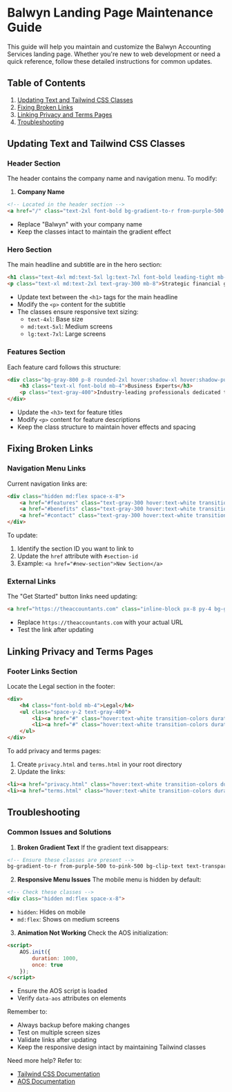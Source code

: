 # Balwyn Landing Page Maintenance Guide

This guide will help you maintain and customize the Balwyn Accounting Services landing page. Whether you're new to web development or need a quick reference, follow these detailed instructions for common updates.

## Table of Contents
1. [Updating Text and Tailwind CSS Classes](#updating-text-and-tailwind-css-classes)
2. [Fixing Broken Links](#fixing-broken-links)
3. [Linking Privacy and Terms Pages](#linking-privacy-and-terms-pages)
4. [Troubleshooting](#troubleshooting)

## Updating Text and Tailwind CSS Classes

### Header Section
The header contains the company name and navigation menu. To modify:

1. **Company Name**
```html
<!-- Located in the header section -->
<a href="/" class="text-2xl font-bold bg-gradient-to-r from-purple-500 to-pink-500 bg-clip-text text-transparent">Balwyn</a>
```
- Replace "Balwyn" with your company name
- Keep the classes intact to maintain the gradient effect

### Hero Section
The main headline and subtitle are in the hero section:

```html
<h1 class="text-4xl md:text-5xl lg:text-7xl font-bold leading-tight mb-6 bg-gradient-to-r from-purple-500 to-pink-500 bg-clip-text text-transparent">Balwyn accounting services</h1>
<p class="text-xl md:text-2xl text-gray-300 mb-8">Strategic financial guidance beyond the spreadsheet</p>
```
- Update text between the `<h1>` tags for the main headline
- Modify the `<p>` content for the subtitle
- The classes ensure responsive text sizing:
  - `text-4xl`: Base size
  - `md:text-5xl`: Medium screens
  - `lg:text-7xl`: Large screens

### Features Section
Each feature card follows this structure:
```html
<div class="bg-gray-800 p-8 rounded-2xl hover:shadow-xl hover:shadow-purple-500/10 transition-all duration-300">
    <h3 class="text-xl font-bold mb-4">Business Experts</h3>
    <p class="text-gray-400">Industry-leading professionals dedicated to your financial success</p>
</div>
```
- Update the `<h3>` text for feature titles
- Modify `<p>` content for feature descriptions
- Keep the class structure to maintain hover effects and spacing

## Fixing Broken Links

### Navigation Menu Links
Current navigation links are:
```html
<div class="hidden md:flex space-x-8">
    <a href="#features" class="text-gray-300 hover:text-white transition-colors duration-300">Features</a>
    <a href="#benefits" class="text-gray-300 hover:text-white transition-colors duration-300">Benefits</a>
    <a href="#contact" class="text-gray-300 hover:text-white transition-colors duration-300">Contact</a>
</div>
```
To update:
1. Identify the section ID you want to link to
2. Update the `href` attribute with `#section-id`
3. Example: `<a href="#new-section">New Section</a>`

### External Links
The "Get Started" button links need updating:
```html
<a href="https://theaccountants.com" class="inline-block px-8 py-4 bg-gradient-to-r from-purple-600 to-pink-600 rounded-full">
```
- Replace `https://theaccountants.com` with your actual URL
- Test the link after updating

## Linking Privacy and Terms Pages

### Footer Links Section
Locate the Legal section in the footer:
```html
<div>
    <h4 class="font-bold mb-4">Legal</h4>
    <ul class="space-y-2 text-gray-400">
        <li><a href="#" class="hover:text-white transition-colors duration-300">Privacy Policy</a></li>
        <li><a href="#" class="hover:text-white transition-colors duration-300">Terms of Service</a></li>
    </ul>
</div>
```

To add privacy and terms pages:
1. Create `privacy.html` and `terms.html` in your root directory
2. Update the links:
```html
<li><a href="privacy.html" class="hover:text-white transition-colors duration-300">Privacy Policy</a></li>
<li><a href="terms.html" class="hover:text-white transition-colors duration-300">Terms of Service</a></li>
```

## Troubleshooting

### Common Issues and Solutions

1. **Broken Gradient Text**
If the gradient text disappears:
```html
<!-- Ensure these classes are present -->
bg-gradient-to-r from-purple-500 to-pink-500 bg-clip-text text-transparent
```

2. **Responsive Menu Issues**
The mobile menu is hidden by default:
```html
<!-- Check these classes -->
<div class="hidden md:flex space-x-8">
```
- `hidden`: Hides on mobile
- `md:flex`: Shows on medium screens

3. **Animation Not Working**
Check the AOS initialization:
```html
<script>
    AOS.init({
        duration: 1000,
        once: true
    });
</script>
```
- Ensure the AOS script is loaded
- Verify `data-aos` attributes on elements

Remember to:
- Always backup before making changes
- Test on multiple screen sizes
- Validate links after updating
- Keep the responsive design intact by maintaining Tailwind classes

Need more help? Refer to:
- [Tailwind CSS Documentation](https://tailwindcss.com/docs)
- [AOS Documentation](https://michalsnik.github.io/aos/)